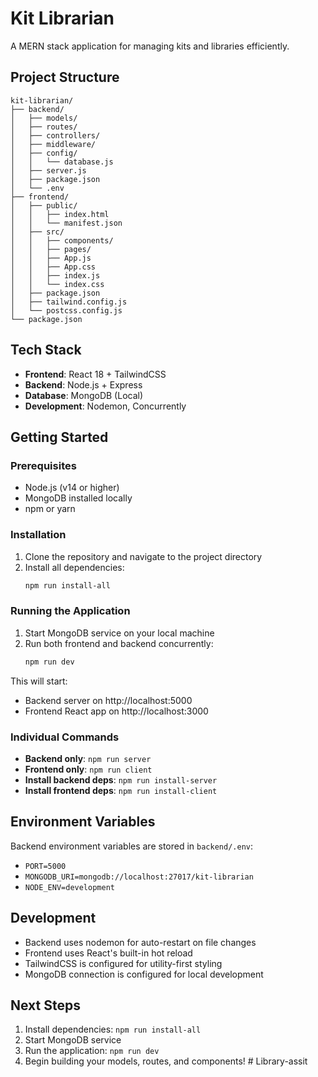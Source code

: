 # Kit Librarian

A MERN stack application for managing kits and libraries efficiently.

## Project Structure

```
kit-librarian/
├── backend/
│   ├── models/
│   ├── routes/
│   ├── controllers/
│   ├── middleware/
│   ├── config/
│   │   └── database.js
│   ├── server.js
│   ├── package.json
│   └── .env
├── frontend/
│   ├── public/
│   │   ├── index.html
│   │   └── manifest.json
│   ├── src/
│   │   ├── components/
│   │   ├── pages/
│   │   ├── App.js
│   │   ├── App.css
│   │   ├── index.js
│   │   └── index.css
│   ├── package.json
│   ├── tailwind.config.js
│   └── postcss.config.js
└── package.json
```

## Tech Stack

- **Frontend**: React 18 + TailwindCSS
- **Backend**: Node.js + Express
- **Database**: MongoDB (Local)
- **Development**: Nodemon, Concurrently

## Getting Started

### Prerequisites

- Node.js (v14 or higher)
- MongoDB installed locally
- npm or yarn

### Installation

1. Clone the repository and navigate to the project directory
2. Install all dependencies:
   ```bash
   npm run install-all
   ```

### Running the Application

1. Start MongoDB service on your local machine
2. Run both frontend and backend concurrently:
   ```bash
   npm run dev
   ```

This will start:
- Backend server on http://localhost:5000
- Frontend React app on http://localhost:3000

### Individual Commands

- **Backend only**: `npm run server`
- **Frontend only**: `npm run client`
- **Install backend deps**: `npm run install-server`
- **Install frontend deps**: `npm run install-client`

## Environment Variables

Backend environment variables are stored in `backend/.env`:
- `PORT=5000`
- `MONGODB_URI=mongodb://localhost:27017/kit-librarian`
- `NODE_ENV=development`

## Development

- Backend uses nodemon for auto-restart on file changes
- Frontend uses React's built-in hot reload
- TailwindCSS is configured for utility-first styling
- MongoDB connection is configured for local development

## Next Steps

1. Install dependencies: `npm run install-all`
2. Start MongoDB service
3. Run the application: `npm run dev`
4. Begin building your models, routes, and components!
#   L i b r a r y - a s s i t  
 